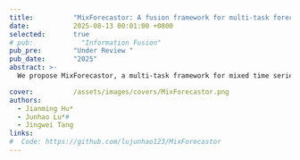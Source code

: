 ```yaml
---
title:          "MixForecastor: A fusion framework for multi-task forecasting of wind power and ramp events from mixed time series"
date:           2025-08-13 00:01:00 +0800
selected:       true
# pub:            "Information Fusion"
pub_pre:        "Under Review "
pub_date:       "2025"
abstract: >-
  We propose MixForecastor, a multi-task framework for mixed time series forecasting that unifies continuous wind power prediction and discrete ramp event prediction.

cover:          /assets/images/covers/MixForecastor.png
authors:
  - Jianming Hu*
  - Junhao Lu*#
  - Jingwei Tang
links:
#  Code: https://github.com/lujunhao123/MixForecastor
---
```


